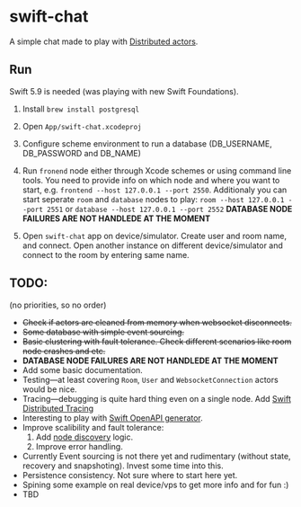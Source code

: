 #  swift-chat

A simple chat made to play with [Distributed actors](https://www.swift.org/blog/distributed-actors/).

## Run

Swift 5.9 is needed (was playing with new Swift Foundations).

1. Install `brew install postgresql`

2. Open `App/swift-chat.xcodeproj`

3. Configure scheme environment to run a database (DB_USERNAME, DB_PASSWORD and DB_NAME)

4. Run `fronend` node either through Xcode schemes or using command line tools. You need to provide info on which node and where you want to start, e.g. `frontend --host 127.0.0.1 --port 2550`. 
  Additionaly you can start seperate `room` and `database` nodes to play:
  `room --host 127.0.0.1 --port 2551` or `database --host 127.0.0.1 --port 2552`
  __DATABASE NODE FAILURES ARE NOT HANDLEDE AT THE MOMENT__

5. Open `swift-chat` app on device/simulator. Create user and room name, and connect. Open another instance on different device/simulator and connect to the room by entering same name.

## TODO:
(no priorities, so no order)
* ~~Check if actors are cleaned from memory when websocket disconnects.~~
* ~~Some database with simple event sourcing.~~
* ~~Basic clustering with fault tolerance. Check different scenarios like room node crashes and etc.~~
* __DATABASE NODE FAILURES ARE NOT HANDLEDE AT THE MOMENT__
* Add some basic documentation.
* Testing—at least covering `Room`, `User` and `WebsocketConnection` actors would be nice.
* Tracing—debugging is quite hard thing even on a single node. Add [Swift Distributed Tracing](https://github.com/apple/swift-distributed-tracing)
* Interesting to play with [Swift OpenAPI generator](https://github.com/apple/swift-openapi-generator).
* Improve scalibility and fault tolerance:
  1. Add [node discovery](https://swiftpackageindex.com/apple/swift-distributed-actors/main/documentation/distributedcluster/clustering#Automatic-Node-Discovery) logic.
  2. Improve error handling. 
* Currently Event sourcing is not there yet and rudimentary (without state, recovery and snapshoting). Invest some time into this.
* Persistence consistency. Not sure where to start here yet.
* Spining some example on real device/vps to get more info and for fun :)
* TBD
